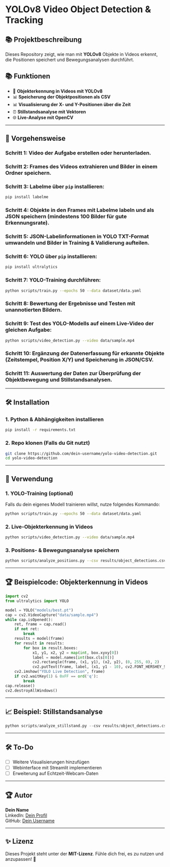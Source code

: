 # YOLOv8 Video Object Detection & Tracking

## 📚 Projektbeschreibung
Dieses Repository zeigt, wie man mit **YOLOv8** Objekte in Videos erkennt, die Positionen speichert und Bewegungsanalysen durchführt. 

## 📚 Funktionen
- 🎥 **Objekterkennung in Videos mit YOLOv8**
- 📊 **Speicherung der Objektpositionen als CSV**
- 📊 **Visualisierung der X- und Y-Positionen über die Zeit**
- ⏰ **Stillstandsanalyse mit Vektoren**
- 🌐 **Live-Analyse mit OpenCV**

---

## 🔧 Vorgehensweise

### **Schritt 1:** Video der Aufgabe erstellen oder herunterladen.
### **Schritt 2:** Frames des Videos extrahieren und Bilder in einem Ordner speichern.
### **Schritt 3:** Labelme über `pip` installieren:
```bash
pip install labelme
```

### **Schritt 4:** Objekte in den Frames mit Labelme labeln und als JSON speichern (mindestens 100 Bilder für gute Erkennungsrate).

### **Schritt 5:** JSON-Labelinformationen in YOLO TXT-Format umwandeln und Bilder in Training & Validierung aufteilen.

### **Schritt 6:** YOLO über `pip` installieren:
```bash
pip install ultralytics
```

### **Schritt 7:** YOLO-Training durchführen:
```bash
python scripts/train.py --epochs 50 --data dataset/data.yaml
```

### **Schritt 8:** Bewertung der Ergebnisse und Testen mit unannotierten Bildern.

### **Schritt 9:** Test des YOLO-Modells auf einem Live-Video der gleichen Aufgabe:
```bash
python scripts/video_detection.py --video data/sample.mp4
```

### **Schritt 10:** Ergänzung der Datenerfassung für erkannte Objekte (Zeitstempel, Position X/Y) und Speicherung in JSON/CSV.

### **Schritt 11:** Auswertung der Daten zur Überprüfung der Objektbewegung und Stillstandsanalysen.

---

## 🛠️ Installation
### 1. **Python & Abhängigkeiten installieren**
```bash
pip install -r requirements.txt
```

### 2. **Repo klonen** (Falls du Git nutzt)
```bash
git clone https://github.com/dein-username/yolo-video-detection.git
cd yolo-video-detection
```

---

## 🎥 Verwendung
### **1. YOLO-Training (optional)**
Falls du dein eigenes Modell trainieren willst, nutze folgendes Kommando:
```bash
python scripts/train.py --epochs 50 --data dataset/data.yaml
```

### **2. Live-Objekterkennung in Videos**
```bash
python scripts/video_detection.py --video data/sample.mp4
```

### **3. Positions- & Bewegungsanalyse speichern**
```bash
python scripts/analyze_positions.py --csv results/object_detections.csv
```

---

## 🏆 Beispielcode: Objekterkennung in Videos
```python
import cv2
from ultralytics import YOLO

model = YOLO("models/best.pt")
cap = cv2.VideoCapture("data/sample.mp4")
while cap.isOpened():
    ret, frame = cap.read()
    if not ret:
        break
    results = model(frame)
    for result in results:
        for box in result.boxes:
            x1, y1, x2, y2 = map(int, box.xyxy[0])
            label = model.names[int(box.cls[0])]
            cv2.rectangle(frame, (x1, y1), (x2, y2), (0, 255, 0), 2)
            cv2.putText(frame, label, (x1, y1 - 10), cv2.FONT_HERSHEY_SIMPLEX, 0.6, (0, 255, 0), 2)
    cv2.imshow("YOLO Live Detection", frame)
    if cv2.waitKey(1) & 0xFF == ord('q'):
        break
cap.release()
cv2.destroyAllWindows()
```

---

## 📈 Beispiel: Stillstandsanalyse
```python
python scripts/analyze_stillstand.py --csv results/object_detections.csv --threshold 10 --frame-step 5
```

---

## 🛠️ To-Do
- [ ] Weitere Visualisierungen hinzufügen
- [ ] Webinterface mit Streamlit implementieren
- [ ] Erweiterung auf Echtzeit-Webcam-Daten

---

## 🏆 Autor
**Dein Name**  
LinkedIn: [Dein Profil](https://www.linkedin.com/)  
GitHub: [Dein Username](https://github.com/dein-username)

---

## ✨ Lizenz
Dieses Projekt steht unter der **MIT-Lizenz**. Fühle dich frei, es zu nutzen und anzupassen! 🚀

